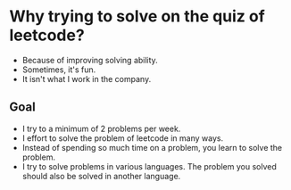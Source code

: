 # Why trying to solve on the quiz of leetcode?

* Because of improving solving ability.
* Sometimes, it's fun.
* It isn't what I work in the company. 


## Goal 

* I try to a minimum of 2 problems per week.
* I effort to solve the problem of leetcode in many ways.
* Instead of spending so much time on a problem, you learn to solve the problem.
* I try to solve problems in various languages. The problem you solved should also be solved in another language.
